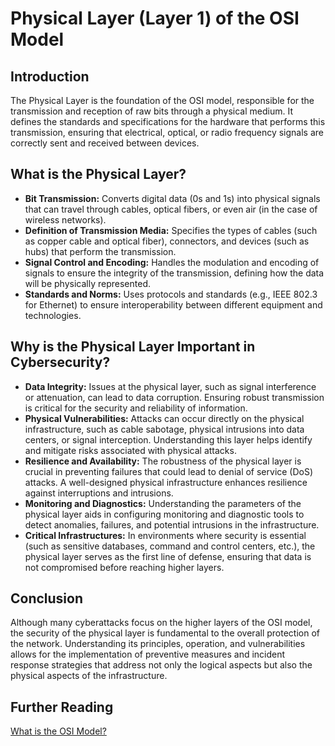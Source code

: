 # Physical Layer (Layer 1) of the OSI Model

## Introduction
The Physical Layer is the foundation of the OSI model, responsible for the transmission and reception of raw bits through a physical medium. It defines the standards and specifications for the hardware that performs this transmission, ensuring that electrical, optical, or radio frequency signals are correctly sent and received between devices.

## What is the Physical Layer?
- **Bit Transmission:** Converts digital data (0s and 1s) into physical signals that can travel through cables, optical fibers, or even air (in the case of wireless networks).
- **Definition of Transmission Media:** Specifies the types of cables (such as copper cable and optical fiber), connectors, and devices (such as hubs) that perform the transmission.
- **Signal Control and Encoding:** Handles the modulation and encoding of signals to ensure the integrity of the transmission, defining how the data will be physically represented.
- **Standards and Norms:** Uses protocols and standards (e.g., IEEE 802.3 for Ethernet) to ensure interoperability between different equipment and technologies.

## Why is the Physical Layer Important in Cybersecurity?
- **Data Integrity:** Issues at the physical layer, such as signal interference or attenuation, can lead to data corruption. Ensuring robust transmission is critical for the security and reliability of information.
- **Physical Vulnerabilities:** Attacks can occur directly on the physical infrastructure, such as cable sabotage, physical intrusions into data centers, or signal interception. Understanding this layer helps identify and mitigate risks associated with physical attacks.
- **Resilience and Availability:** The robustness of the physical layer is crucial in preventing failures that could lead to denial of service (DoS) attacks. A well-designed physical infrastructure enhances resilience against interruptions and intrusions.
- **Monitoring and Diagnostics:** Understanding the parameters of the physical layer aids in configuring monitoring and diagnostic tools to detect anomalies, failures, and potential intrusions in the infrastructure.
- **Critical Infrastructures:** In environments where security is essential (such as sensitive databases, command and control centers, etc.), the physical layer serves as the first line of defense, ensuring that data is not compromised before reaching higher layers.

## Conclusion
Although many cyberattacks focus on the higher layers of the OSI model, the security of the physical layer is fundamental to the overall protection of the network. Understanding its principles, operation, and vulnerabilities allows for the implementation of preventive measures and incident response strategies that address not only the logical aspects but also the physical aspects of the infrastructure.

## Further Reading
[What is the OSI Model?](https://aws.amazon.com/what-is/osi-model/)